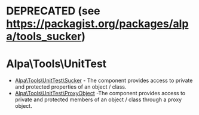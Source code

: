 # DEPRECATED (see https://packagist.org/packages/alpa/tools_sucker)
# Alpa\Tools\UnitTest
-  [Alpa\Tools\UnitTest\Sucker](/docs/UnitTest/Sucker/README.md) - The component provides access to private and protected properties of an object / class.
- [Alpa\Tools\UnitTest\ProxyObject](/docs/UnitTest/ProxyObject/README.md) -The component provides access to private and protected members of an object / class through a proxy object.


